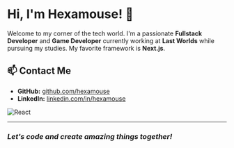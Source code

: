 # Hi, I'm Hexamouse! 👋

Welcome to my corner of the tech world. I'm a passionate **Fullstack Developer** and **Game Developer** currently working at **Last Worlds** while pursuing my studies. My favorite framework is **Next.js**.

## 📫 Contact Me
- **GitHub:** [github.com/hexamouse](https://github.com/hexamouse)
- **LinkedIn:** [linkedin.com/in/hexamouse](https://www.linkedin.com/in/hexamouse)

![React](https://skillicons.dev/icons?i=react,next,vue,angular,tailwindcss,python,nodejs,javascript,html,css)

---
### *Let's code and create amazing things together!*
